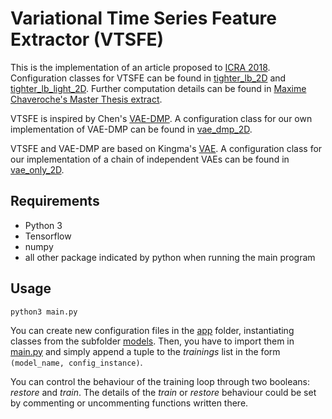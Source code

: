 # Variational Time Series Feature Extractor (VTSFE)

This is the implementation of an article proposed to [ICRA 2018](http://icra2018.org/). Configuration classes for VTSFE can be found in [tighter_lb_2D](./app/models/tighter_lb_2D) and [tighter_lb_light_2D](./app/models/tighter_lb_light_2D).
Further computation details can be found in [Maxime Chaveroche's Master Thesis extract](./master_thesis_excerpt.pdf).

VTSFE is inspired by Chen's [VAE-DMP](https://brml.org/uploads/tx_sibibtex/CheKarSma2016.pdf). A configuration class for our own implementation of VAE-DMP can be found in [vae_dmp_2D](./app/models/vae_dmp_2D).

VTSFE and VAE-DMP are based on Kingma's [VAE](https://arxiv.org/abs/1312.6114). A configuration class for our implementation of a chain of independent VAEs can be found in [vae_only_2D](./app/models/vae_only_2D.py).

## Requirements

- Python 3
- Tensorflow
- numpy
- all other package indicated by python when running the main program

## Usage

`python3 main.py`

You can create new configuration files in the [app](./app) folder, instantiating classes from the subfolder [models](./app/models).
Then, you have to import them in [main.py](./main.py) and simply append a tuple to the *trainings* list in the form `(model_name, config_instance)`.

You can control the behaviour of the training loop through two booleans: *restore* and *train*.
The details of the *train* or *restore* behaviour could be set by commenting or uncommenting functions written there.
